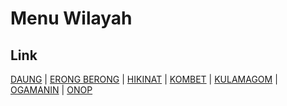 # Menu Wilayah

## Link

[DAUNG](https://github.com/gigit-pemilu/pemilu-2024-94-papua-tengah/tree/main/pilpres/hitung-suara/sub/94-papua-tengah/sub/05-puncak/sub/12-ogamanim/sub/2003-daung)
 | 
[ERONG BERONG](https://github.com/gigit-pemilu/pemilu-2024-94-papua-tengah/tree/main/pilpres/hitung-suara/sub/94-papua-tengah/sub/05-puncak/sub/12-ogamanim/sub/2001-erong-berong)
 | 
[HIKINAT](https://github.com/gigit-pemilu/pemilu-2024-94-papua-tengah/tree/main/pilpres/hitung-suara/sub/94-papua-tengah/sub/05-puncak/sub/12-ogamanim/sub/2002-hikinat)
 | 
[KOMBET](https://github.com/gigit-pemilu/pemilu-2024-94-papua-tengah/tree/main/pilpres/hitung-suara/sub/94-papua-tengah/sub/05-puncak/sub/12-ogamanim/sub/2004-kombet)
 | 
[KULAMAGOM](https://github.com/gigit-pemilu/pemilu-2024-94-papua-tengah/tree/main/pilpres/hitung-suara/sub/94-papua-tengah/sub/05-puncak/sub/12-ogamanim/sub/2006-kulamagom)
 | 
[OGAMANIN](https://github.com/gigit-pemilu/pemilu-2024-94-papua-tengah/tree/main/pilpres/hitung-suara/sub/94-papua-tengah/sub/05-puncak/sub/12-ogamanim/sub/2007-ogamanin)
 | 
[ONOP](https://github.com/gigit-pemilu/pemilu-2024-94-papua-tengah/tree/main/pilpres/hitung-suara/sub/94-papua-tengah/sub/05-puncak/sub/12-ogamanim/sub/2005-onop)

